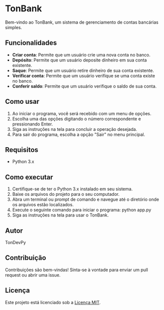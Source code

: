 # TonBank

Bem-vindo ao TonBank, um sistema de gerenciamento de contas bancárias simples.

## Funcionalidades

- **Criar conta**: Permite que um usuário crie uma nova conta no banco.
- **Depósito**: Permite que um usuário deposite dinheiro em sua conta existente.
- **Saque**: Permite que um usuário retire dinheiro de sua conta existente.
- **Verificar conta**: Permite que um usuário verifique se uma conta existe no banco.
- **Conferir saldo**: Permite que um usuário verifique o saldo de sua conta.

## Como usar

1. Ao iniciar o programa, você será recebido com um menu de opções.
2. Escolha uma das opções digitando o número correspondente e pressionando Enter.
3. Siga as instruções na tela para concluir a operação desejada.
4. Para sair do programa, escolha a opção "Sair" no menu principal.

## Requisitos

- Python 3.x

## Como executar

1. Certifique-se de ter o Python 3.x instalado em seu sistema.
2. Baixe os arquivos do projeto para o seu computador.
3. Abra um terminal ou prompt de comando e navegue até o diretório onde os arquivos estão localizados.
4. Execute o seguinte comando para iniciar o programa: python app.py
5. Siga as instruções na tela para usar o TonBank.

## Autor

TonDevPy

## Contribuição

Contribuições são bem-vindas! Sinta-se à vontade para enviar um pull request ou abrir uma issue.

## Licença

Este projeto está licenciado sob a [Licença MIT](https://opensource.org/licenses/MIT).